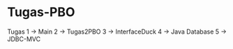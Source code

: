 # Tugas-PBO
Tugas 1 -> Main
      2 -> Tugas2PBO
      3 -> InterfaceDuck
      4 -> Java Database
      5 -> JDBC-MVC
